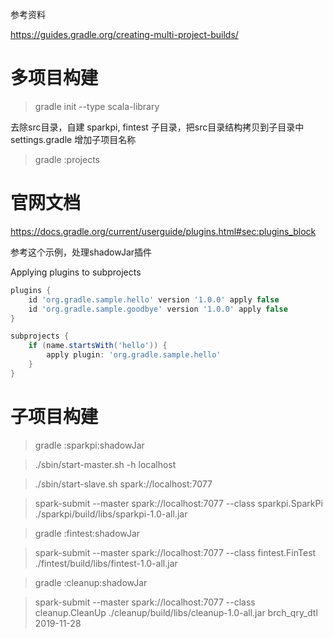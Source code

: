 参考资料

https://guides.gradle.org/creating-multi-project-builds/

多项目构建
========

> gradle init --type scala-library

去除src目录，自建 sparkpi, fintest 子目录，把src目录结构拷贝到子目录中
settings.gradle 增加子项目名称

> gradle :projects

官网文档
=======
https://docs.gradle.org/current/userguide/plugins.html#sec:plugins_block

参考这个示例，处理shadowJar插件

Applying plugins to subprojects

```groovy
plugins {
    id 'org.gradle.sample.hello' version '1.0.0' apply false
    id 'org.gradle.sample.goodbye' version '1.0.0' apply false
}

subprojects {
    if (name.startsWith('hello')) {
        apply plugin: 'org.gradle.sample.hello'
    }
}
```

子项目构建
========
> gradle :sparkpi:shadowJar

> ./sbin/start-master.sh -h localhost

> ./sbin/start-slave.sh spark://localhost:7077

> spark-submit --master spark://localhost:7077 --class sparkpi.SparkPi ./sparkpi/build/libs/sparkpi-1.0-all.jar

> gradle :fintest:shadowJar

> spark-submit --master spark://localhost:7077 --class fintest.FinTest ./fintest/build/libs/fintest-1.0-all.jar

> gradle :cleanup:shadowJar

> spark-submit --master spark://localhost:7077 --class cleanup.CleanUp ./cleanup/build/libs/cleanup-1.0-all.jar brch_qry_dtl 2019-11-28